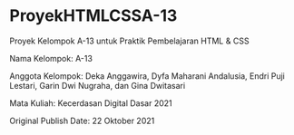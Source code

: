 # ProyekHTMLCSSA-13
Proyek Kelompok A-13 untuk Praktik Pembelajaran HTML & CSS

Nama Kelompok: A-13

Anggota Kelompok: Deka Anggawira, Dyfa Maharani Andalusia, Endri Puji Lestari, Garin Dwi Nugraha, dan Gina Dwitasari

Mata Kuliah: Kecerdasan Digital Dasar 2021

Original Publish Date: 22 Oktober 2021
